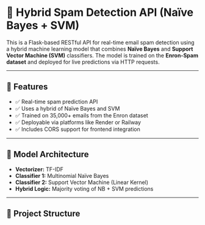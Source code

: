 # 📧 Hybrid Spam Detection API (Naïve Bayes + SVM)

This is a Flask-based RESTful API for real-time email spam detection using a hybrid machine learning model that combines **Naïve Bayes** and **Support Vector Machine (SVM)** classifiers. The model is trained on the **Enron-Spam dataset** and deployed for live predictions via HTTP requests.

---

## 🚀 Features

- ✅ Real-time spam prediction API
- ✅ Uses a hybrid of Naïve Bayes and SVM
- ✅ Trained on 35,000+ emails from the Enron dataset
- ✅ Deployable via platforms like Render or Railway
- ✅ Includes CORS support for frontend integration

---

## 🧠 Model Architecture

- **Vectorizer:** TF-IDF
- **Classifier 1:** Multinomial Naïve Bayes
- **Classifier 2:** Support Vector Machine (Linear Kernel)
- **Hybrid Logic:** Majority voting of NB + SVM predictions

---

## 📁 Project Structure

